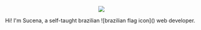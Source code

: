 <p align="center">
  <img src="https://raw.githubusercontent.com/sucena29/sucena29/main/assets/banner.png">
</p>
<p>Hi! I'm Sucena, a self-taught brazilian ![brazilian flag icon]() web developer.</p>
